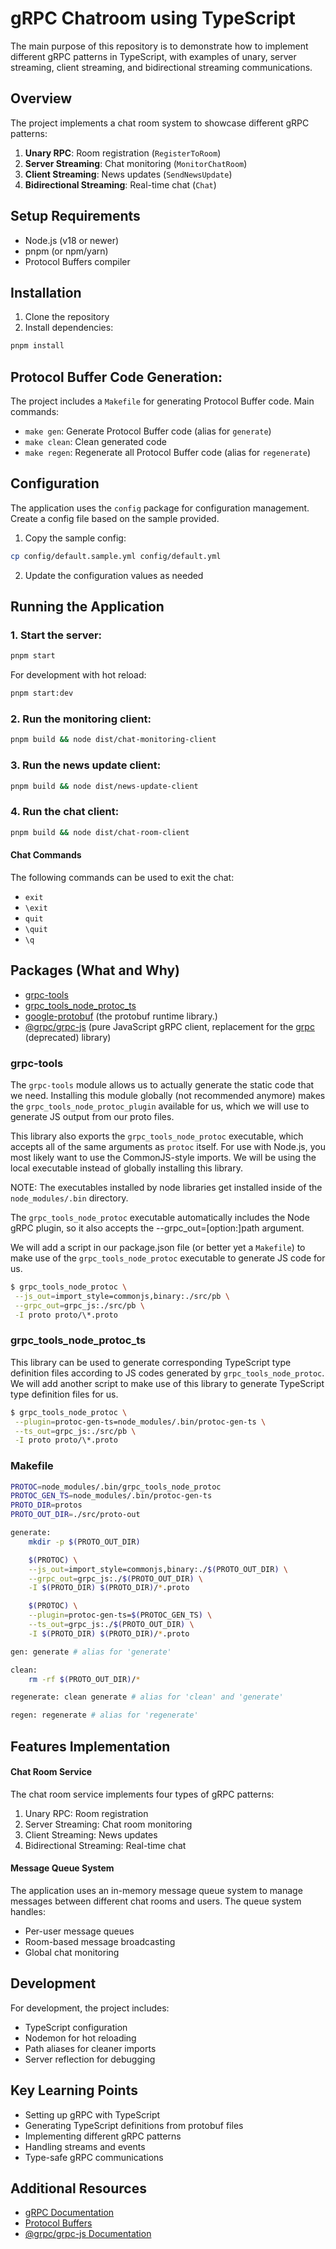 # gRPC Chatroom using TypeScript

The main purpose of this repository is to demonstrate how to implement different gRPC patterns in TypeScript, with examples of unary, server streaming, client streaming, and bidirectional streaming communications.

## Overview

The project implements a chat room system to showcase different gRPC patterns:

1. **Unary RPC**: Room registration (`RegisterToRoom`)
2. **Server Streaming**: Chat monitoring (`MonitorChatRoom`)
3. **Client Streaming**: News updates (`SendNewsUpdate`)
4. **Bidirectional Streaming**: Real-time chat (`Chat`)

## Setup Requirements

- Node.js (v18 or newer)
- pnpm (or npm/yarn)
- Protocol Buffers compiler

## Installation

1. Clone the repository
2. Install dependencies:

```bash
pnpm install
```

## Protocol Buffer Code Generation:

The project includes a `Makefile` for generating Protocol Buffer code. Main commands:

- `make gen`: Generate Protocol Buffer code (alias for `generate`)
- `make clean`: Clean generated code
- `make regen`: Regenerate all Protocol Buffer code (alias for `regenerate`)

## Configuration

The application uses the `config` package for configuration management. Create a config file based on the sample provided.

1. Copy the sample config:

```bash
cp config/default.sample.yml config/default.yml
```

2. Update the configuration values as needed

## Running the Application

### 1. Start the server:

```bash
pnpm start
```

For development with hot reload:

```bash
pnpm start:dev
```

### 2. Run the monitoring client:

```bash
pnpm build && node dist/chat-monitoring-client
```

### 3. Run the news update client:

```bash
pnpm build && node dist/news-update-client
```

### 4. Run the chat client:

```bash
pnpm build && node dist/chat-room-client
```

#### Chat Commands

The following commands can be used to exit the chat:

- `exit`
- `\exit`
- `quit`
- `\quit`
- `\q`

## Packages (What and Why)

- [grpc-tools](https://www.npmjs.com/package/grpc-tools)
- [grpc_tools_node_protoc_ts](https://www.npmjs.com/package/grpc_tools_node_protoc_ts)
- [google-protobuf](https://www.npmjs.com/package/google-protobuf) (the protobuf runtime library.)
- [@grpc/grpc-js](https://www.npmjs.com/package/@grpc/grpc-js) (pure JavaScript gRPC client, replacement for the [grpc](https://www.npmjs.com/package/grpc) (deprecated) library)

### grpc-tools

The `grpc-tools` module allows us to actually generate the static code that we need. Installing this module globally (not recommended anymore) makes the `grpc_tools_node_protoc_plugin` available for us, which we will use to generate JS output from our proto files.

This library also exports the `grpc_tools_node_protoc` executable, which accepts all of the same arguments as `protoc` itself. For use with Node.js, you most likely want to use the CommonJS-style imports. We will be using the local executable instead of globally installing this library.

NOTE: The executables installed by node libraries get installed inside of the `node_modules/.bin` directory.

The `grpc_tools_node_protoc` executable automatically includes the Node gRPC plugin, so it also accepts the --grpc_out=[option:]path argument.

We will add a script in our package.json file (or better yet a `Makefile`) to make use of the `grpc_tools_node_protoc` executable to generate JS code for us.

```sh
$ grpc_tools_node_protoc \
 --js_out=import_style=commonjs,binary:./src/pb \
 --grpc_out=grpc_js:./src/pb \
 -I proto proto/\*.proto
```

### grpc_tools_node_protoc_ts

This library can be used to generate corresponding TypeScript type definition files according to JS codes generated by `grpc_tools_node_protoc`.
We will add another script to make use of this library to generate TypeScript type definition files for us.

```sh
$ grpc_tools_node_protoc \
 --plugin=protoc-gen-ts=node_modules/.bin/protoc-gen-ts \
 --ts_out=grpc_js:./src/pb \
 -I proto proto/\*.proto
```

### Makefile

```sh
PROTOC=node_modules/.bin/grpc_tools_node_protoc
PROTOC_GEN_TS=node_modules/.bin/protoc-gen-ts
PROTO_DIR=protos
PROTO_OUT_DIR=./src/proto-out

generate:
	mkdir -p $(PROTO_OUT_DIR)

	$(PROTOC) \
	--js_out=import_style=commonjs,binary:./$(PROTO_OUT_DIR) \
	--grpc_out=grpc_js:./$(PROTO_OUT_DIR) \
	-I $(PROTO_DIR) $(PROTO_DIR)/*.proto

	$(PROTOC) \
	--plugin=protoc-gen-ts=$(PROTOC_GEN_TS) \
	--ts_out=grpc_js:./$(PROTO_OUT_DIR) \
	-I $(PROTO_DIR) $(PROTO_DIR)/*.proto

gen: generate # alias for 'generate'

clean:
	rm -rf $(PROTO_OUT_DIR)/*

regenerate: clean generate # alias for 'clean' and 'generate'

regen: regenerate # alias for 'regenerate'
```

## Features Implementation

#### Chat Room Service

The chat room service implements four types of gRPC patterns:

1. Unary RPC: Room registration
2. Server Streaming: Chat room monitoring
3. Client Streaming: News updates
4. Bidirectional Streaming: Real-time chat

#### Message Queue System

The application uses an in-memory message queue system to manage messages between different chat rooms and users. The queue system handles:

- Per-user message queues
- Room-based message broadcasting
- Global chat monitoring

## Development

For development, the project includes:

- TypeScript configuration
- Nodemon for hot reloading
- Path aliases for cleaner imports
- Server reflection for debugging

## Key Learning Points

- Setting up gRPC with TypeScript
- Generating TypeScript definitions from protobuf files
- Implementing different gRPC patterns
- Handling streams and events
- Type-safe gRPC communications

## Additional Resources

- [gRPC Documentation](https://grpc.io/docs/)
- [Protocol Buffers](https://developers.google.com/protocol-buffers)
- [@grpc/grpc-js Documentation](https://www.npmjs.com/package/@grpc/grpc-js)
